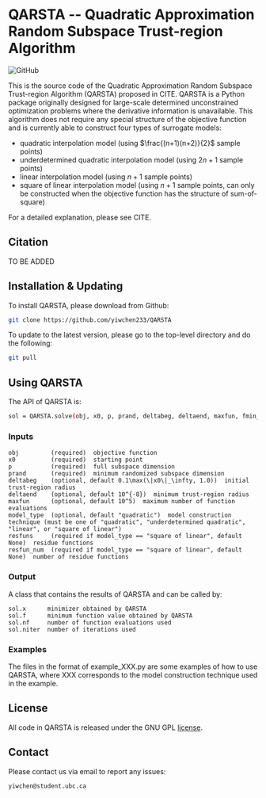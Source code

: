 # QARSTA -- Quadratic Approximation Random Subspace Trust-region Algorithm
![GitHub](https://img.shields.io/badge/License-GPL%20v3-blue.svg)

This is the source code of the Quadratic Approximation Random Subspace Trust-region Algorithm (QARSTA) proposed in CITE.  QARSTA is a Python package originally designed for large-scale determined unconstrained optimization problems where the derivative information is unavailable.  This algorithm does not require any special structure of the objective function and is currently able to construct four types of surrogate models:
* quadratic interpolation model (using $\frac{(n+1)(n+2)}{2}$ sample points)  
* underdetermined quadratic interpolation model (using $2n+1$ sample points)  
* linear interpolation model (using $n+1$ sample points)  
* square of linear interpolation model (using $n+1$ sample points, can only be constructed when the objective function has the structure of sum-of-square)

For a detailed explanation, please see CITE.


## Citation
TO BE ADDED


## Installation & Updating
To install QARSTA, please download from Github:
```sh
git clone https://github.com/yiwchen233/QARSTA
```

To update to the latest version, please go to the top-level directory and do the following:
```sh
git pull
```


## Using QARSTA
The API of QARSTA is:
```sh
sol = QARSTA.solve(obj, x0, p, prand, deltabeg, deltaend, maxfun, fmin_true, model_type, resfuns, resfun_num)
```


### Inputs
```
obj         (required)  objective function
x0          (required)  starting point
p           (required)  full subspace dimension
prand       (required)  minimum randomized subspace dimension
deltabeg    (optional, default 0.1\max(\|x0\|_\infty, 1.0))  initial trust-region radius
deltaend    (optional, default 10^{-8})  minimum trust-region radius
maxfun      (optional, default 10^5)  maximum number of function evaluations
model_type  (optional, default "quadratic")  model construction technique (must be one of "quadratic", "underdetermined quadratic", "linear", or "square of linear")
resfuns     (required if model_type == "square of linear", default None)  residue functions
resfun_num  (required if model_type == "square of linear", default None)  number of residue functions
```


### Output
A class that contains the results of QARSTA and can be called by:
```
sol.x      minimizer obtained by QARSTA
sol.f      minimum function value obtained by QARSTA
sol.nf     number of function evaluations used
sol.niter  number of iterations used
```


### Examples
The files in the format of example_XXX.py are some examples of how to use QARSTA, where XXX corresponds to the model construction technique used in the example. 


## License 
All code in QARSTA is released under the GNU GPL [license](/LICENSE).  


## Contact
Please contact us via email to report any issues:
```
yiwchen@student.ubc.ca
```

